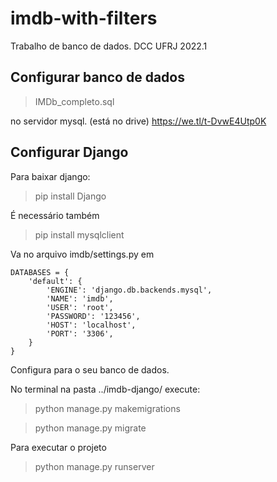 # imdb-with-filters
Trabalho de banco de dados. DCC UFRJ 2022.1

## Configurar banco de dados
> IMDb_completo.sql

no servidor mysql.
(está no drive)
https://we.tl/t-DvwE4Utp0K


## Configurar Django

Para baixar django:
> pip install Django

É necessário também

> pip install mysqlclient

Va no arquivo imdb/settings.py
em
```
DATABASES = {
    'default': {
        'ENGINE': 'django.db.backends.mysql',
        'NAME': 'imdb',
        'USER': 'root',
        'PASSWORD': '123456',
        'HOST': 'localhost',
        'PORT': '3306',
    }
}
```
Configura para o seu banco de dados.

No terminal na pasta ../imdb-django/
execute: 
> python manage.py makemigrations

> python manage.py migrate

Para executar o projeto

> python manage.py runserver
